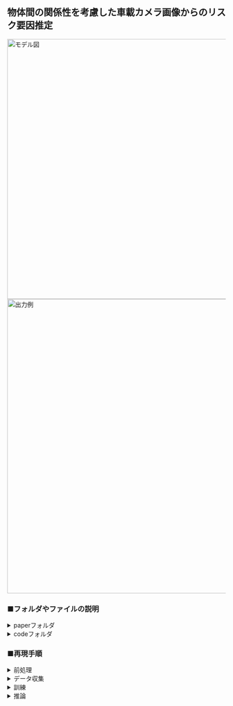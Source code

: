 ## 物体間の関係性を考慮した車載カメラ画像からのリスク要因推定

<img width="600" alt="モデル図" src="https://github.com/naoki01maeda/2024-maeda/assets/98692841/b0fcb92f-966a-401e-856d-091b31dd134a">
<img width="679" alt="出力例" src="https://github.com/naoki01maeda/2024-maeda/assets/98692841/a758c736-2ebe-4a16-8633-b56b48a91b62">


### ■フォルダやファイルの説明

<details>
<summary>paperフォルダ</summary>
<div>
  
論文執筆関連のファイルを収録

- __texファイル(main.tex)__
  - 論文の本文をtex言語で記述したテキストファイル
    
- __styファイル(mthesis.tex)__
  - texファイルから出力される文書のスタイルやレイアウトの設定を記述したファイル
  - main.texで呼び出される
    
- __bibファイル(refs.bib)__
  - 参考文献を一括管理するためのファイル
  - main.texで呼び出される

- __imageフォルダ__
  - 論文内に含まれる画像(pdf形式)を収録

- __pptxファイル(slide.pptx)__
  - 研究発表で使用したスライドファイル(アニメーションあり)

</div>
</details>


<details>
<summary>codeフォルダ</summary>
<div>
  
研究で使用したコード、データセットを収録

- __メイン処理を行うファイル(main.ipynb)__
  - ベースラインモデル、提案手法モデルを訓練、学習済み重みの保存を行う

- __収集した元データを編集するファイル(data_editing.ipynb)__
  - アノテーションで得られたデータおよび、yolov5で得られる検出データを使用して訓練する形に加工する
  - ラベル数削減や、アンダーサンプリングを行う

- __データ取集で使用するアノテーションソフトのファイル(data_collection_software.ipynb)__
  - tkinterで記述されたデータ取集で使用するアノテーションソフト

- __出力結果を表示するファイル(output_display.ipynb)__
  - 学習済みモデルを使用して評価値(f1, recall, precision)を出力する
  - 学習済みモデルを使用して、推論結果を画像として保存する

- __総合的な評価値を算出するファイル(test_eval_summarize.ipynb)__
  - output_display.ipynbにより算出された評価値をすべて記述し、データ分割パターンごとの評価値の平均や標準偏差を出力する

- __運転シーンのクリップを作成するファイル(clip_generate.ipynb)__
  - DRAMAデータセットから運転シーンのクリップ(gif)を取り出し、新たに保存する
  - 保存されたクリップはデータ収集で使用される(データ収集以外は使用されない)

- __gifからmp4に変換するファイル(gif_to_mp4.ipynb)__
  - clip_generate.ipynbにより保存された運転シーンのクリップgifファイルを、データ収集ソフトで使用するために、mp4に変換する

- __運転シーンの画像を作成するファイル(pkl_to_img.ipynb)__
  - 訓練で使用する運転シーンの画像を作成するためにDRAMAデータセットに収録されたpklファイルからimgファイルとして新たに保存する

- __アノテーションされたデータを表示するファイル(anno_img_display.ipynb)__
  - データ収集で記録されたデータを表示する(boxの位置やラベル)

- __カッパ係数を算出するファイル(kappa.ipynb)__
  - すべてのアノテータの組み合わせで一致度を算出する
    
<details>
<summary>datasetフォルダ</summary>
<div>

- __annotation_dataフォルダ__
  - すべてのアノテータのデータを収録

- __kappaフォルダ__
  - すべてのアノテータの一致度を算出するために使用した運転シーンやアノテーションデータを収録

- __yolov5の出力結果を記録したファイル(datect.json)__
  - 各運転シーンで検出された物体の位置、クラスラベル、信頼度を記録している

- __データ収集で使用したマニュアルのファイル(manual.pdf)__
  
</div>
</details>

<details>
<summary>requirementsフォルダ</summary>
<div>

- __condaコマンドでインストールしたライブラリを示したファイル(conda_requirements.txt)__


- __pipコマンドでインストールしたライブラリを示したファイル(pip_requirements.txt)__


</div>
</details>

</div>
</details>

### ■再現手順

<details>
<summary>前処理</summary>
<div>

データ収集、訓練、推論を行う前の前処理(必須)

1. __./requirements/conda_requirements.txtを使用して環境を構築__

2. __./requirements/pip_requirements.txtを使用して環境を構築__

3. __clip_generate.ipynbを実行して、DRAMAデータセットのcombinedフォルダに記録されたgifファイルで保存された運転シーンのデータをdrama_clipフォルダに保存する__

    実行するとdatasetフォルダ下に、以下のフォルダ
     - drama_clip(運転シーンのクリップの各フレームが保存されたフォルダ)

4. __gif_to_mp4.ipynbを実行して、drama_clipフォルダに保存されたgifファイルをmp4ファイルに変換する__

5. __pkl_to_img.ipynbを実行して、DRAMAデータセットの運転シーンのデータが格納されたpklファイルを、jpgファイルに変換してdrama_imageフォルダに保存する__

    実行するとdatasetフォルダ下に、以下のフォルダ
     - drama_image(運転シーンの画像が保存されたフォルダ)
    
6. __data_editing.ipynbを実行して、訓練、推論をするためのデータを作成する__

    実行するとdatasetフォルダ下に、以下のフォルダ、ファイルが作成される
   
    - split_id_data(フォルダ内には分割パターンごとの訓練、検証、テストデータの画像IDが保存されたjsonファイルが格納されている)
    - split_data1(分割パターン1の訓練、検証、テストデータ)
    - split_data2(分割パターン2の訓練、検証、テストデータ)
    - split_data3(分割パターン3の訓練、検証、テストデータ)
    - split_data4(分割パターン4の訓練、検証、テストデータ)
    - split_data5(分割パターン5の訓練、検証、テストデータ)
    - all_dataset_dis(データセットを画像として可視化したjpgファイルが格納される)
    - all_dataset.json(訓練、検証、テストで使用するすべてのデータが記録されたjsonファイル)
  
   作業ディレクトリに、以下のフォルダが作成される

    - graph_img(データセットの様々な分布の画像が格納される)


</div>
</details>

<details>
<summary>データ収集</summary>
<div>
  
運転シーンのクリップを使用してデータ収集を実施

1. __前処理を行う__

2. __data_collection_software.ipynbを実行して、データ収集画面を表示させる__

   実行前に保存するjsonファイルの名前を指定する(コード参照)

4. __./dataset/manual.pdfのデータ収集マニュアルに従いデータを収集する__
  

</div>
</details>

<details>
<summary>訓練</summary>
<div>

訓練の実施

1. __前処理を行う__

2. __main.pyを実行して訓練を開始する__

   実行すると学習が開始され、以下のファイルが作業ディレクトリに作成される
     - log(学習済みの重みおよび、学習ごとの評価値の推移が記録される)

</div>
</details>

<details>
<summary>推論</summary>
<div>

推論の実施

1. __前処理を行う__
  
2. __訓練を行う__

3. __output_display.ipynbを実行して、各手法の評価値を算出、推論結果を画像として保存する__

    訓練によりlogフォルダに保存された各手法のデータを可視化する

    推論結果を画像として保存する際、作業ディレクトリに以下のフォルダが作成される
      - output(推論結果を画像として保存される)
        - output_test_data(0.5を閾値とした結果を表示)
        - output_test_data_sig(予測値をそのまま表示)
        - output_test_data_att(提案手法で使用されるTransformerのMHAattentionmapを表示)

4. __test_eval_summarize.ipynbを実行して、データ分割パターンごとの評価値の平均や標準偏差を出力する__

  output_display.ipynbによって得られた結果を記載し、分割パターンごとの評価値の平均や標準偏差を出力する
  
</div>
</details>

